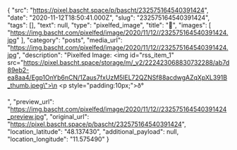 {
  "src": "https://pixel.bascht.space/p/bascht/232575164540391424",
  "date": "2020-11-12T18:50:41.000Z",
  "slug": "232575164540391424",
  "tags": [],
  "text": null,
  "type": "pixelfed_image",
  "title": "🌰",
  "images": [
    "https://img.bascht.com/pixelfed/image/2020/11/12//232575164540391424.jpg"
  ],
  "category": "posts",
  "media_url": "https://img.bascht.com/pixelfed/image/2020/11/12//232575164540391424.jpg",
  "description": "Pixelfed Image: <img id=\"rss_item_1\" src=\"https://pixel.bascht.space/storage/m/_v2/222423068830732288/ab7d89eb2-ea8aa4/Egp1OnYb6nCN/1Zaus7fxUzM5lEL72QZNSf88acdwgAZqXpXL391B_thumb.jpeg\">\n            <p style=\"padding:10px;\">ð°</p>",
  "preview_url": "https://img.bascht.com/pixelfed/image/2020/11/12//232575164540391424_preview.jpg",
  "original_url": "https://pixel.bascht.space/p/bascht/232575164540391424",
  "location_latitude": "48.137430",
  "additional_payload": null,
  "location_longitude": "11.575490"
}